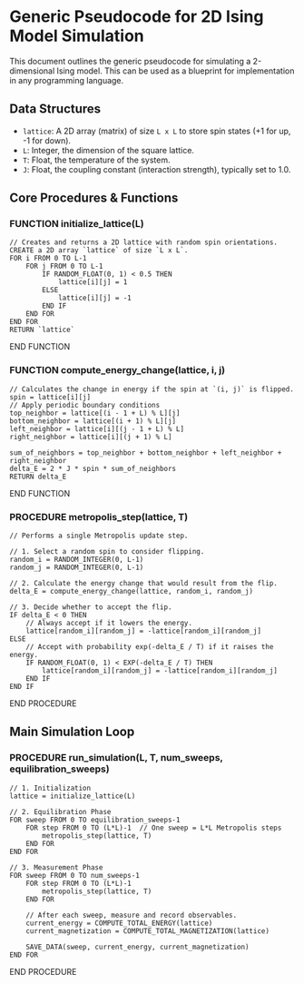 # Generic Pseudocode for 2D Ising Model Simulation

This document outlines the generic pseudocode for simulating a 2-dimensional Ising model. This can be used as a blueprint for implementation in any programming language.

## Data Structures

-   `lattice`: A 2D array (matrix) of size `L x L` to store spin states (+1 for up, -1 for down).
-   `L`: Integer, the dimension of the square lattice.
-   `T`: Float, the temperature of the system.
-   `J`: Float, the coupling constant (interaction strength), typically set to 1.0.

## Core Procedures & Functions

### FUNCTION initialize_lattice(L)
    // Creates and returns a 2D lattice with random spin orientations.
    CREATE a 2D array `lattice` of size `L x L`.
    FOR i FROM 0 TO L-1
        FOR j FROM 0 TO L-1
            IF RANDOM_FLOAT(0, 1) < 0.5 THEN
                lattice[i][j] = 1
            ELSE
                lattice[i][j] = -1
            END IF
        END FOR
    END FOR
    RETURN `lattice`
END FUNCTION

### FUNCTION compute_energy_change(lattice, i, j)
    // Calculates the change in energy if the spin at `(i, j)` is flipped.
    spin = lattice[i][j]
    // Apply periodic boundary conditions
    top_neighbor = lattice[(i - 1 + L) % L][j]
    bottom_neighbor = lattice[(i + 1) % L][j]
    left_neighbor = lattice[i][(j - 1 + L) % L]
    right_neighbor = lattice[i][(j + 1) % L]
    
    sum_of_neighbors = top_neighbor + bottom_neighbor + left_neighbor + right_neighbor
    delta_E = 2 * J * spin * sum_of_neighbors
    RETURN delta_E
END FUNCTION

### PROCEDURE metropolis_step(lattice, T)
    // Performs a single Metropolis update step.
    
    // 1. Select a random spin to consider flipping.
    random_i = RANDOM_INTEGER(0, L-1)
    random_j = RANDOM_INTEGER(0, L-1)
    
    // 2. Calculate the energy change that would result from the flip.
    delta_E = compute_energy_change(lattice, random_i, random_j)
    
    // 3. Decide whether to accept the flip.
    IF delta_E < 0 THEN
        // Always accept if it lowers the energy.
        lattice[random_i][random_j] = -lattice[random_i][random_j]
    ELSE
        // Accept with probability exp(-delta_E / T) if it raises the energy.
        IF RANDOM_FLOAT(0, 1) < EXP(-delta_E / T) THEN
            lattice[random_i][random_j] = -lattice[random_i][random_j]
        END IF
    END IF
END PROCEDURE

## Main Simulation Loop

### PROCEDURE run_simulation(L, T, num_sweeps, equilibration_sweeps)
    // 1. Initialization
    lattice = initialize_lattice(L)
    
    // 2. Equilibration Phase
    FOR sweep FROM 0 TO equilibration_sweeps-1
        FOR step FROM 0 TO (L*L)-1  // One sweep = L*L Metropolis steps
            metropolis_step(lattice, T)
        END FOR
    END FOR
    
    // 3. Measurement Phase
    FOR sweep FROM 0 TO num_sweeps-1
        FOR step FROM 0 TO (L*L)-1
            metropolis_step(lattice, T)
        END FOR
        
        // After each sweep, measure and record observables.
        current_energy = COMPUTE_TOTAL_ENERGY(lattice)
        current_magnetization = COMPUTE_TOTAL_MAGNETIZATION(lattice)
        
        SAVE_DATA(sweep, current_energy, current_magnetization)
    END FOR
END PROCEDURE
